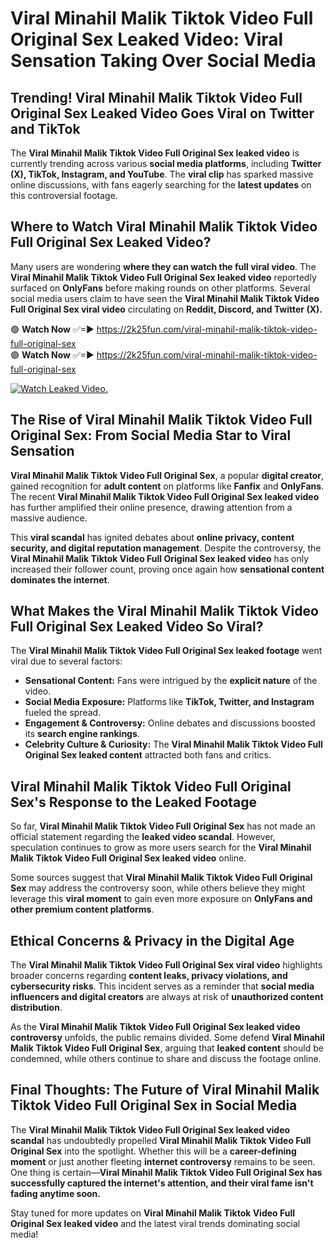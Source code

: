 # Viral Minahil Malik Tiktok Video Full Original Sex Leaked Video: Viral Sensation Taking Over Social Media

## **Trending! Viral Minahil Malik Tiktok Video Full Original Sex Leaked Video Goes Viral on Twitter and TikTok**
The **Viral Minahil Malik Tiktok Video Full Original Sex leaked video** is currently trending across various **social media platforms**, including **Twitter (X), TikTok, Instagram, and YouTube**. The **viral clip** has sparked massive online discussions, with fans eagerly searching for the **latest updates** on this controversial footage.

## **Where to Watch Viral Minahil Malik Tiktok Video Full Original Sex Leaked Video?**
Many users are wondering **where they can watch the full viral video**. The **Viral Minahil Malik Tiktok Video Full Original Sex leaked video** reportedly surfaced on **OnlyFans** before making rounds on other platforms. Several social media users claim to have seen the **Viral Minahil Malik Tiktok Video Full Original Sex viral video** circulating on **Reddit, Discord, and Twitter (X).**

🟢 **Watch Now** ✅=► https://2k25fun.com/viral-minahil-malik-tiktok-video-full-original-sex  
🟢 **Watch Now** ✅=► https://2k25fun.com/viral-minahil-malik-tiktok-video-full-original-sex  

[![Watch Leaked Video.](https://miro.medium.com/v2/resize:fit:828/format:webp/1*cilzJN44JGOrTw9NJCrNHA.gif "Watch Leaked Video")](https://2k25fun.com/viral-minahil-malik-tiktok-video-full-original-sex)

## **The Rise of Viral Minahil Malik Tiktok Video Full Original Sex: From Social Media Star to Viral Sensation**
**Viral Minahil Malik Tiktok Video Full Original Sex**, a popular **digital creator**, gained recognition for **adult content** on platforms like **Fanfix** and **OnlyFans**. The recent **Viral Minahil Malik Tiktok Video Full Original Sex leaked video** has further amplified their online presence, drawing attention from a massive audience.

This **viral scandal** has ignited debates about **online privacy, content security, and digital reputation management**. Despite the controversy, the **Viral Minahil Malik Tiktok Video Full Original Sex leaked video** has only increased their follower count, proving once again how **sensational content dominates the internet**.

## **What Makes the Viral Minahil Malik Tiktok Video Full Original Sex Leaked Video So Viral?**
The **Viral Minahil Malik Tiktok Video Full Original Sex leaked footage** went viral due to several factors:
- **Sensational Content:** Fans were intrigued by the **explicit nature** of the video.
- **Social Media Exposure:** Platforms like **TikTok, Twitter, and Instagram** fueled the spread.
- **Engagement & Controversy:** Online debates and discussions boosted its **search engine rankings**.
- **Celebrity Culture & Curiosity:** The **Viral Minahil Malik Tiktok Video Full Original Sex leaked content** attracted both fans and critics.

## **Viral Minahil Malik Tiktok Video Full Original Sex's Response to the Leaked Footage**
So far, **Viral Minahil Malik Tiktok Video Full Original Sex** has not made an official statement regarding the **leaked video scandal**. However, speculation continues to grow as more users search for the **Viral Minahil Malik Tiktok Video Full Original Sex leaked video** online.

Some sources suggest that **Viral Minahil Malik Tiktok Video Full Original Sex** may address the controversy soon, while others believe they might leverage this **viral moment** to gain even more exposure on **OnlyFans and other premium content platforms**.

## **Ethical Concerns & Privacy in the Digital Age**
The **Viral Minahil Malik Tiktok Video Full Original Sex viral video** highlights broader concerns regarding **content leaks, privacy violations, and cybersecurity risks**. This incident serves as a reminder that **social media influencers and digital creators** are always at risk of **unauthorized content distribution**.

As the **Viral Minahil Malik Tiktok Video Full Original Sex leaked video controversy** unfolds, the public remains divided. Some defend **Viral Minahil Malik Tiktok Video Full Original Sex**, arguing that **leaked content** should be condemned, while others continue to share and discuss the footage online.

## **Final Thoughts: The Future of Viral Minahil Malik Tiktok Video Full Original Sex in Social Media**
The **Viral Minahil Malik Tiktok Video Full Original Sex leaked video scandal** has undoubtedly propelled **Viral Minahil Malik Tiktok Video Full Original Sex** into the spotlight. Whether this will be a **career-defining moment** or just another fleeting **internet controversy** remains to be seen. One thing is certain—**Viral Minahil Malik Tiktok Video Full Original Sex has successfully captured the internet's attention, and their viral fame isn't fading anytime soon.**

Stay tuned for more updates on **Viral Minahil Malik Tiktok Video Full Original Sex leaked video** and the latest viral trends dominating social media!